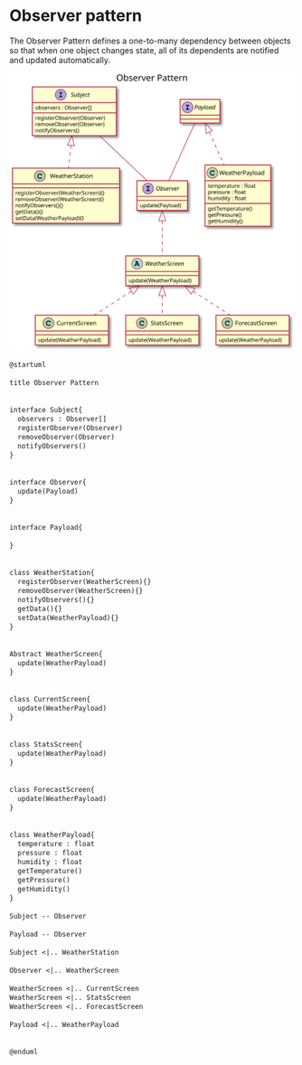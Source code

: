 # Observer pattern

The Observer Pattern defines a one-to-many
dependency between objects so that when one
object changes state, all of its dependents are
notified and updated automatically.

![UML](uml.svg)


```plantuml
@startuml

title Observer Pattern


interface Subject{
  observers : Observer[]
  registerObserver(Observer)
  removeObserver(Observer)
  notifyObservers()
}


interface Observer{
  update(Payload)
}


interface Payload{

}


class WeatherStation{
  registerObserver(WeatherScreen){}
  removeObserver(WeatherScreen){}
  notifyObservers(){}
  getData(){}
  setData(WeatherPayload){}
}


Abstract WeatherScreen{
  update(WeatherPayload)
}


class CurrentScreen{
  update(WeatherPayload)
}


class StatsScreen{
  update(WeatherPayload)
}


class ForecastScreen{
  update(WeatherPayload)
}


class WeatherPayload{
  temperature : float
  pressure : float
  humidity : float
  getTemperature()
  getPressure()
  getHumidity()
}

Subject -- Observer

Payload -- Observer

Subject <|.. WeatherStation

Observer <|.. WeatherScreen

WeatherScreen <|.. CurrentScreen
WeatherScreen <|.. StatsScreen
WeatherScreen <|.. ForecastScreen

Payload <|.. WeatherPayload


@enduml
```
